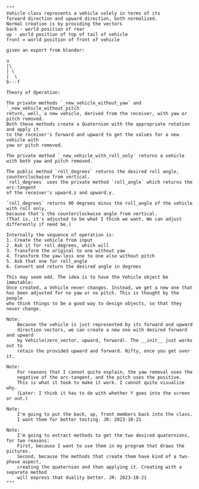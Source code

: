     """
    Vehicle class represents a vehicle solely in terms of its
    forward direction and upward direction, both normalized.
    Normal creation is by providing the vectors
    back - world position of rear
    up - world position of top of tail of vehicle
    front = world position of front of vehicle

    given an export from blender:

    u
    |\
    | \
    |  \
    b---f

    Theory of Operation:

    The private methods `_new_vehicle_without_yaw` and `_new_vehicle_without_pitch`
    return, well, a new vehicle, derived from the receiver, with yaw or pitch removed.
    Both these methods create a Quaternion with the appropriate rotation and apply it
    to the receiver's forward and upward to get the values for a new vehicle with
    yaw or pitch removed.

    The private method `_new_vehicle_with_roll_only` returns a vehicle
    with both yaw and pitch removed.

    The public method `roll_degrees` returns the desired roll angle, counterclockwise from vertical.
    `roll_degrees` uses the private method `roll_angle` which returns the arc-tangent
    of the receiver's upward.z and upward.y.

    `roll_degrees` returns 90 degrees minus the roll_angle of the vehicle with roll only,
    because that's the counterclockwise angle from vertical.
    (That is, it's adjusted to be what I think we want. We can adjust differently if need be.)

    Internally the sequence of operation is:
    1. Create the vehicle from input
    2. Ask it for roll_degrees, which will
    3. Transform the original to one without yaw
    4. Transform the yaw-less one to one also without pitch
    5. Ask that one for roll_angle
    6. Convert and return the desired angle in degrees

    This may seem odd. The idea is to have the Vehicle object be immutable:
    Once created, a Vehicle never changes. Instead, we get a new one that
    has been adjusted for no yaw or no pitch. This is thought by the people
    who think things to be a good way to design objects, so that they never change.

    Note:
        Because the vehicle is just represented by its forward and upward
        direction vectors, we can create a new one with desired forward and upward
        by Vehicle(zero_vector, upward, forward). The __init__ just works out to
        retain the provided upward and forward. Nifty, once you get over it.

    Note:
        For reasons that I cannot quite explain, the yaw removal uses the
        negative of the arc-tangent, and the pitch uses the positive.
        This is what it took to make it work. I cannot quite visualize why.
        (Later: I think it has to do with whether Y goes into the screen or out.)

    Note:
        I'm going to put the back, up, front members back into the class.
        I want them for better testing. JR: 2023-10-21

    Note:
        I'm going to extract methods to get the two desired quaternions, for two reasons:
        First, because I want to use them in my program that draws the pictures.
        Second, because the methods that create them have kind of a two-phase aspect,
        creating the quaternion and then applying it. Creating with a separate method
        will express that duality better. JR: 2023-10-21
    """